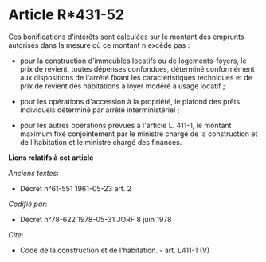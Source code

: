 # Article R*431-52

Ces bonifications d'intérêts sont calculées sur le montant des emprunts autorisés dans la mesure où ce montant n'excède pas :

- pour la construction d'immeubles locatifs ou de logements-foyers, le prix de revient, toutes dépenses confondues, déterminé
conformément aux dispositions de l'arrêté fixant les caractéristiques techniques et de prix de revient des habitations à
loyer modéré à usage locatif ;

- pour les opérations d'accession à la propriété, le plafond des prêts individuels déterminé par arrêté interministériel ;

- pour les autres opérations prévues à l'article L. 411-1, le montant maximum fixé conjointement par le ministre chargé de la
construction et de l'habitation et le ministre chargé des finances.

**Liens relatifs à cet article**

_Anciens textes_:

  - Décret n°61-551 1961-05-23 art. 2

_Codifié par_:

  - Décret n°78-622 1978-05-31 JORF 8 juin 1978

_Cite_:

  - Code de la construction et de l'habitation. - art. L411-1 (V)
